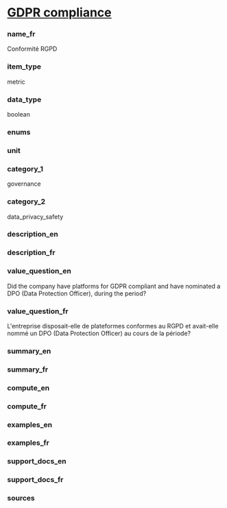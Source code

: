 
# [GDPR compliance](#gdpr_compliance_bool)

### name_fr

Conformité RGPD

### item_type

metric

### data_type

boolean

### enums



### unit



### category_1

governance

### category_2

data_privacy_safety

### description_en



### description_fr



### value_question_en

Did the company have platforms for GDPR compliant and have nominated a
DPO (Data Protection Officer), during the period?

### value_question_fr

L'entreprise disposait-elle de plateformes conformes au RGPD et
avait-elle nommé un DPO (Data Protection Officer) au cours de la période?

### summary_en



### summary_fr



### compute_en



### compute_fr



### examples_en



### examples_fr



### support_docs_en



### support_docs_fr



### sources


            